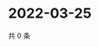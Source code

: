 # 2022-03-25

共 0 条

<!-- BEGIN WEIBO -->
<!-- 最后更新时间 Fri Mar 25 2022 19:13:07 GMT+0800 (China Standard Time) -->

<!-- END WEIBO -->
